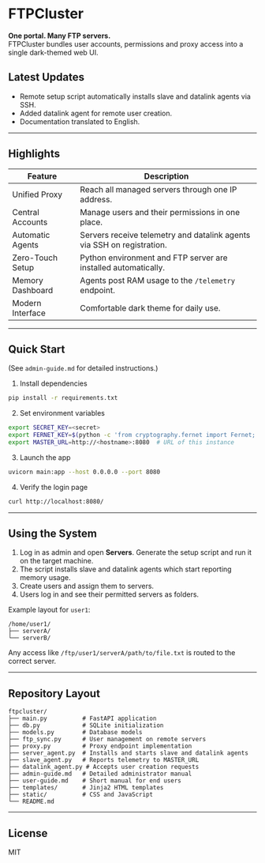 # FTPCluster

**One portal. Many FTP servers.**  
FTPCluster bundles user accounts, permissions and proxy access into a single dark-themed web UI.

## Latest Updates
- Remote setup script automatically installs slave and datalink agents via SSH.
- Added datalink agent for remote user creation.
- Documentation translated to English.

---

## Highlights

| Feature            | Description                                                           |
|--------------------|-----------------------------------------------------------------------|
| Unified Proxy      | Reach all managed servers through one IP address.                     |
| Central Accounts   | Manage users and their permissions in one place.                      |
| Automatic Agents   | Servers receive telemetry and datalink agents via SSH on registration. |
| Zero-Touch Setup   | Python environment and FTP server are installed automatically. |
| Memory Dashboard   | Agents post RAM usage to the `/telemetry` endpoint.                   |
| Modern Interface   | Comfortable dark theme for daily use.                                 |

---

## Quick Start
(See `admin-guide.md` for detailed instructions.)

1. Install dependencies
```bash
pip install -r requirements.txt
```
2. Set environment variables
```bash
export SECRET_KEY=<secret>
export FERNET_KEY=$(python -c 'from cryptography.fernet import Fernet; print(Fernet.generate_key().decode())')
export MASTER_URL=http://<hostname>:8080  # URL of this instance
```
3. Launch the app
```bash
uvicorn main:app --host 0.0.0.0 --port 8080
```
4. Verify the login page
```bash
curl http://localhost:8080/
```

---

## Using the System

1. Log in as admin and open **Servers**. Generate the setup script and run it on the target machine.
2. The script installs slave and datalink agents which start reporting memory usage.
3. Create users and assign them to servers.
4. Users log in and see their permitted servers as folders.

Example layout for `user1`:
```
/home/user1/
├── serverA/
└── serverB/
```
Any access like `/ftp/user1/serverA/path/to/file.txt` is routed to the correct server.

---

## Repository Layout
```text
ftpcluster/
├── main.py          # FastAPI application
├── db.py            # SQLite initialization
├── models.py        # Database models
├── ftp_sync.py      # User management on remote servers
├── proxy.py         # Proxy endpoint implementation
├── server_agent.py  # Installs and starts slave and datalink agents
├── slave_agent.py   # Reports telemetry to MASTER_URL
├── datalink_agent.py # Accepts user creation requests
├── admin-guide.md   # Detailed administrator manual
├── user-guide.md    # Short manual for end users
├── templates/       # Jinja2 HTML templates
├── static/          # CSS and JavaScript
└── README.md
```

---

## License

MIT
